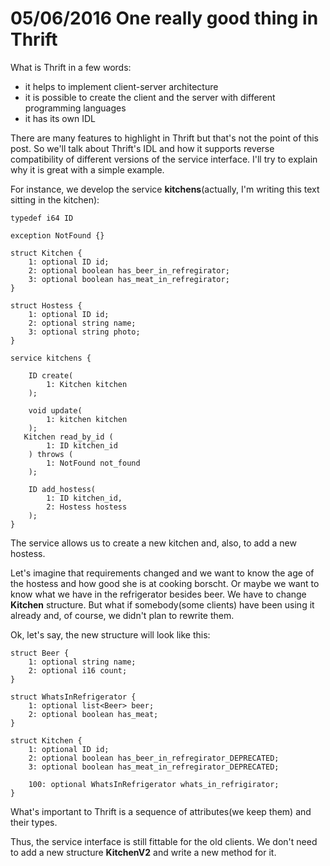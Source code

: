 # 05/06/2016 One really good thing in Thrift

What is Thrift in a few words:

* it helps to implement client-server architecture
* it is possible to create the client and the server with different programming languages
* it has its own IDL

There are many features to  highlight in Thrift but that's not the point of this post.
So we'll talk about Thrift's IDL and how it supports reverse compatibility of different versions of the service
interface. I'll try to explain why it is great with a simple example.

For instance, we develop the service __kitchens__(actually, I'm writing this text sitting in the kitchen):

```thrift
typedef i64 ID

exception NotFound {}

struct Kitchen {
    1: optional ID id;
    2: optional boolean has_beer_in_refregirator;
    3: optional boolean has_meat_in_refregirator;
}

struct Hostess {
    1: optional ID id;
    2: optional string name;
    3: optional string photo;
}

service kitchens {

    ID create(
        1: Kitchen kitchen
    );

    void update(
        1: kitchen kitchen
    );
   Kitchen read_by_id (
        1: ID kitchen_id
    ) throws (
        1: NotFound not_found
    );

    ID add_hostess(
        1: ID kitchen_id,
        2: Hostess hostess
    );
}
```

The service allows us to create a new kitchen and, also, to add a new hostess.

Let's imagine that requirements changed and we want to know the age of the hostess and how good she is at cooking borscht.
Or maybe we want to know what we have in the refrigerator besides beer. We have to change __Kitchen__ structure. But
what if somebody(some clients) have been using it already and, of course, we didn't plan to rewrite them.

Ok, let's say, the new structure will look like this:

```thrift
struct Beer {
    1: optional string name;
    2: optional i16 count;
}

struct WhatsInRefrigerator {
    1: optional list<Beer> beer;
    2: optional boolean has_meat;
}

struct Kitchen {
    1: optional ID id;
    2: optional boolean has_beer_in_refregirator_DEPRECATED;
    3: optional boolean has_meat_in_refregirator_DEPRECATED;

    100: optional WhatsInRefrigerator whats_in_refrigirator;
}
```

What's important to Thrift is a sequence of attributes(we keep them) and their types.

Thus, the service interface is still fittable for the old clients. We don't need to add a new structure __KitchenV2__ and
write a new method for it.
